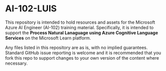 # AI-102-LUIS

This repository is intended to hold resources and assets for the Microsoft Azure AI Engineer (AI-102) training material.  Specifically, it is intended to support the **Process Natural Lanaguage using Azure Cognitive Language Services** on the Microsoft Learn platform.

Any files listed in this repository are as is, with no implied guarantees.  Standard GitHub issue reporting is welcome and it is recommended that you fork this repo to support changes to your own version of the content where necessary.
